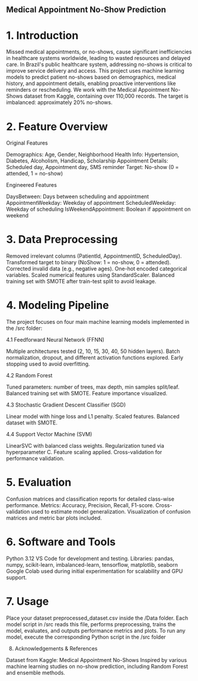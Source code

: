 ## Medical Appointment No-Show Prediction
# 1. Introduction
Missed medical appointments, or no-shows, cause significant inefficiencies in healthcare systems worldwide, leading to wasted resources and delayed care. In Brazil's public healthcare system, addressing no-shows is critical to improve service delivery and access.
This project uses machine learning models to predict patient no-shows based on demographics, medical history, and appointment details, enabling proactive interventions like reminders or rescheduling.
We work with the Medical Appointment No-Shows dataset from Kaggle, containing over 110,000 records. The target is imbalanced: approximately 20% no-shows.

# 2. Feature Overview

Original Features

Demographics: Age, Gender, Neighborhood
Health Info: Hypertension, Diabetes, Alcoholism, Handicap, Scholarship
Appointment Details: Scheduled day, Appointment day, SMS reminder
Target: No-show (0 = attended, 1 = no-show)

Engineered Features

DaysBetween: Days between scheduling and appointment
AppointmentWeekday: Weekday of appointment
ScheduledWeekday: Weekday of scheduling
IsWeekendAppointment: Boolean if appointment on weekend

# 3. Data Preprocessing

Removed irrelevant columns (PatientId, AppointmentID, ScheduledDay).
Transformed target to binary (NoShow: 1 = no-show, 0 = attended).
Corrected invalid data (e.g., negative ages).
One-hot encoded categorical variables.
Scaled numerical features using StandardScaler.
Balanced training set with SMOTE after train-test split to avoid leakage.

# 4. Modeling Pipeline
The project focuses on four main machine learning models implemented in the /src folder:

4.1 Feedforward Neural Network (FFNN)

Multiple architectures tested (2, 10, 15, 30, 40, 50 hidden layers).
Batch normalization, dropout, and different activation functions explored.
Early stopping used to avoid overfitting.

4.2 Random Forest

Tuned parameters: number of trees, max depth, min samples split/leaf.
Balanced training set with SMOTE.
Feature importance visualized.

4.3 Stochastic Gradient Descent Classifier (SGD)

Linear model with hinge loss and L1 penalty.
Scaled features.
Balanced dataset with SMOTE.

4.4 Support Vector Machine (SVM)

LinearSVC with balanced class weights.
Regularization tuned via hyperparameter C.
Feature scaling applied.
Cross-validation for performance validation.

# 5. Evaluation

Confusion matrices and classification reports for detailed class-wise performance.
Metrics: Accuracy, Precision, Recall, F1-score.
Cross-validation used to estimate model generalization.
Visualization of confusion matrices and metric bar plots included.

# 6. Software and Tools

Python 3.12
VS Code for development and testing.
Libraries: pandas, numpy, scikit-learn, imbalanced-learn, tensorflow, matplotlib, seaborn
Google Colab used during initial experimentation for scalability and GPU support.

# 7. Usage

Place your dataset preprocessed_dataset.csv inside the /Data folder. Each model script in /src reads this file, performs preprocessing, trains the model, evaluates, and outputs performance metrics and plots.
To run any model, execute the corresponding Python script in the /src folder

8. Acknowledgements & References

Dataset from Kaggle: Medical Appointment No-Shows
Inspired by various machine learning studies on no-show prediction, including Random Forest and ensemble methods.
